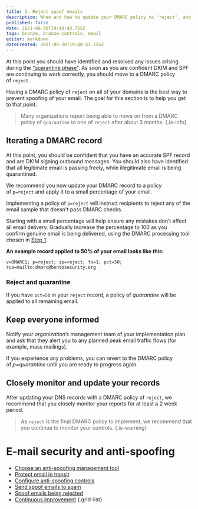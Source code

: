 ```yaml
---
title: 5. Reject spoof emails
description: When and how to update your DMARC policy to 'reject', and recommendations for keeping everyone in your organization informed and monitoring your records.
published: false
date: 2021-06-30T19:40:43.755Z
tags: bronze, bronze-controls, email
editor: markdown
dateCreated: 2021-06-30T19:40:43.755Z
---
```


At this point you should have identified and resolved any issues arising during the [“quarantine phase”](/bronze-controls/email-security-and-anti-spoofing/mark-spoof-emails-as-spam). As soon as you are confident DKIM and SPF are continuing to work correctly, you should move to a DMARC policy of `reject`. 

Having a DMARC policy of `reject` on all of your domains is the best way to prevent spoofing of your email. The goal for this section is to help you get to that point.

> Many organizations report being able to move on from a DMARC policy of `quarantine` to one of `reject` after about 3 months.
{.is-info}


## Iterating a DMARC record

At this point, you should be confident that you have an accurate SPF record and are DKIM signing outbound messages. You should also have identified that all legitimate email is passing freely, while illegitimate email is being quarantined.

We recommend you now update your DMARC record to a policy of `p=reject` and apply it to a small percentage of your email.

Implementing a policy of `p=reject` will instruct recipients to reject any of the email sample that doesn't pass DMARC checks. 

Starting with a small percentage will help ensure any mistakes don’t affect all email delivery. Gradually increase the percentage to 100 as you confirm genuine email is being delivered, using the DMARC processing tool chosen in [Step 1](/bronze-controls/email-security-and-anti-spoofing/choose-anti-spoofing-management-tool).

**An example record applied to 50% of your email looks like this:**

```
v=DMARC1; p=reject; sp=reject; fo=1; pct=50; rua=mailto:dmarc@bentosecurity.org
```


### **Reject and quarantine**

If you have `pct=50` in your `reject` record, a policy of *quarantine* will be applied to all remaining email. 


## Keep everyone informed

Notify your *organization*’s management team of your implementation plan and ask that they alert you to any planned peak email traffic flows (for example, mass mailings).

If you experience any problems, you can revert to the DMARC policy of *p=quarantine* until you are ready to progress again.


## Closely monitor and update your records

After updating your DNS records with a DMARC policy of `reject`, we recommend that you closely monitor your reports for at least a 2 week period.

> As `reject` is the final DMARC policy to implement, we recommend that you continue to monitor your controls.
{.is-warning}

# E-mail security and anti-spoofing

- [Choose an anti-spoofing management tool](/bronze-controls/email-security-and-anti-spoofing/choose-anti-spoofing-management-tool)
- [Protect email in transit](/bronze-controls/email-security-and-anti-spoofing/protect-email-in-transit)
- [Configure anti-spoofing controls](/bronze-controls/email-security-and-anti-spoofing/configure-anti-spoofing-controls-)
- [Send spoof emails to spam](/bronze-controls/email-security-and-anti-spoofing/mark-spoof-emails-as-spam)
- [Spoof emails being rejected](/bronze-controls/email-security-and-anti-spoofing/reject-spoof-emails)
- [Continuous improvement](/bronze-controls/email-security-and-anti-spoofing/continuous-improvement)
{.grid-list}
